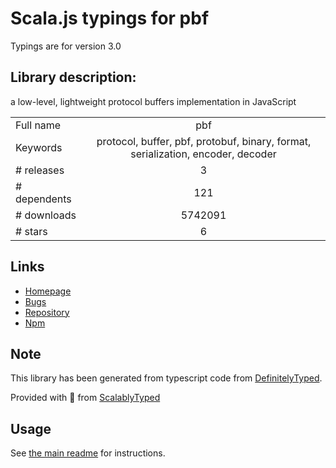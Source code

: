 
# Scala.js typings for pbf

Typings are for version 3.0

## Library description:
a low-level, lightweight protocol buffers implementation in JavaScript

|                    |                 |
| ------------------ | :-------------: |
| Full name          | pbf |
| Keywords           | protocol, buffer, pbf, protobuf, binary, format, serialization, encoder, decoder |
| # releases         | 3 |
| # dependents       | 121 |
| # downloads        | 5742091 |
| # stars            | 6 |

## Links
- [Homepage](https://github.com/mapbox/pbf)
- [Bugs](https://github.com/mapbox/pbf/issues)
- [Repository](https://github.com/mapbox/pbf)
- [Npm](https://www.npmjs.com/package/pbf)
    


## Note
This library has been generated from typescript code from [DefinitelyTyped](https://definitelytyped.org).

Provided with :purple_heart: from [ScalablyTyped](https://github.com/oyvindberg/ScalablyTyped)

## Usage
See [the main readme](../../readme.md) for instructions.


